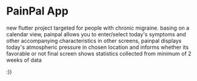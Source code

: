 # PainPal App

new flutter project targeted for people with chronic migraine.
basing on a calendar view, painpal allows you to enter/select today's symptoms and other accompanying characteristics
in other screens, painpal displays today's atmospheric pressure in chosen location and informs whether its favorable or not
final screen shows statistics collected from minimum of 2 weeks of data

:))
